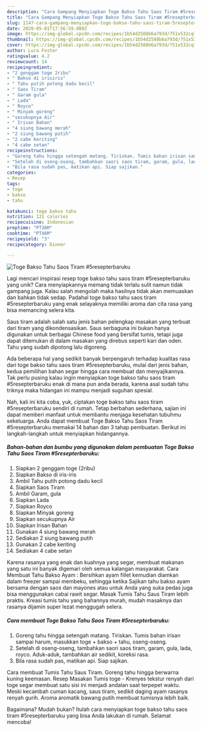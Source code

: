 ```yaml
---
description: "Cara Gampang Menyiapkan Toge Bakso Tahu Saos Tiram #5resepterbaruku yang Enak Banget"
title: "Cara Gampang Menyiapkan Toge Bakso Tahu Saos Tiram #5resepterbaruku yang Enak Banget"
slug: 1147-cara-gampang-menyiapkan-toge-bakso-tahu-saos-tiram-5resepterbaruku-yang-enak-banget
date: 2020-05-01T17:56:59.080Z
image: https://img-global.cpcdn.com/recipes/1b54d2588b6a793d/751x532cq70/toge-bakso-tahu-saos-tiram-5resepterbaruku-foto-resep-utama.jpg
thumbnail: https://img-global.cpcdn.com/recipes/1b54d2588b6a793d/751x532cq70/toge-bakso-tahu-saos-tiram-5resepterbaruku-foto-resep-utama.jpg
cover: https://img-global.cpcdn.com/recipes/1b54d2588b6a793d/751x532cq70/toge-bakso-tahu-saos-tiram-5resepterbaruku-foto-resep-utama.jpg
author: Lura Foster
ratingvalue: 4.2
reviewcount: 14
recipeingredient:
- "2 genggam toge 2ribu"
- " Bakso di irisiris"
- " Tahu putih potong dadu kecil"
- " Saos Tiram"
- " Garam gula"
- " Lada"
- " Royco"
- " Minyak goreng"
- "secukupnya Air"
- " Irisan Bahan"
- "4 siung bawang merah"
- "2 siung bawang putih"
- "2 cabe keriting"
- "4 cabe setan"
recipeinstructions:
- "Goreng tahu hingga setengah matang. Tiriskan. Tumis bahan irisan sampai harum, masukkan toge + bakso + tahu, oseng-oseng."
- "Setelah di oseng-oseng, tambahkan saori saos tiram, garam, gula, lada, royco. Aduk-aduk, tambahkan air sedikit, koreksi rasa."
- "Bila rasa sudah pas, matikan api. Siap sajikan."
categories:
- Resep
tags:
- toge
- bakso
- tahu

katakunci: toge bakso tahu 
nutrition: 121 calories
recipecuisine: Indonesian
preptime: "PT36M"
cooktime: "PT46M"
recipeyield: "3"
recipecategory: Dinner

---
```



![Toge Bakso Tahu Saos Tiram #5resepterbaruku](https://img-global.cpcdn.com/recipes/1b54d2588b6a793d/751x532cq70/toge-bakso-tahu-saos-tiram-5resepterbaruku-foto-resep-utama.jpg)

Lagi mencari inspirasi resep toge bakso tahu saos tiram #5resepterbaruku yang unik? Cara menyiapkannya memang tidak terlalu sulit namun tidak gampang juga. Kalau salah mengolah maka hasilnya tidak akan memuaskan dan bahkan tidak sedap. Padahal toge bakso tahu saos tiram #5resepterbaruku yang enak selayaknya memiliki aroma dan cita rasa yang bisa memancing selera kita.

Saus tiram adalah salah satu jenis bahan pelengkap masakan yang terbuat dari tiram yang dikondensasikan. Saus serbaguna ini bukan hanya digunakan untuk berbagai Chinese food yang bersifat tumis, tetapi juga dapat ditemukan di dalam masakan yang direbus seperti kari dan oden. Tahu yang sudah dipotong lalu digoreng.

Ada beberapa hal yang sedikit banyak berpengaruh terhadap kualitas rasa dari toge bakso tahu saos tiram #5resepterbaruku, mulai dari jenis bahan, kedua pemilihan bahan segar hingga cara membuat dan menyajikannya. Tak perlu pusing kalau ingin menyiapkan toge bakso tahu saos tiram #5resepterbaruku enak di mana pun anda berada, karena asal sudah tahu triknya maka hidangan ini mampu menjadi suguhan spesial.


Nah, kali ini kita coba, yuk, ciptakan toge bakso tahu saos tiram #5resepterbaruku sendiri di rumah. Tetap berbahan sederhana, sajian ini dapat memberi manfaat untuk membantu menjaga kesehatan tubuhmu sekeluarga. Anda dapat membuat Toge Bakso Tahu Saos Tiram #5resepterbaruku memakai 14 bahan dan 3 tahap pembuatan. Berikut ini langkah-langkah untuk menyiapkan hidangannya.

<!--inarticleads1-->

##### Bahan-bahan dan bumbu yang digunakan dalam pembuatan Toge Bakso Tahu Saos Tiram #5resepterbaruku:

1. Siapkan 2 genggam toge (2ribu)
1. Siapkan  Bakso di iris-iris
1. Ambil  Tahu putih potong dadu kecil
1. Siapkan  Saos Tiram
1. Ambil  Garam, gula
1. Siapkan  Lada
1. Siapkan  Royco
1. Siapkan  Minyak goreng
1. Siapkan secukupnya Air
1. Siapkan  Irisan Bahan
1. Gunakan 4 siung bawang merah
1. Sediakan 2 siung bawang putih
1. Gunakan 2 cabe keriting
1. Sediakan 4 cabe setan


Karena rasanya yang enak dan kuahnya yang segar, membuat makanan yang satu ini banyak digemari oleh semua kalangan masyarakat. Cara Membuat Tahu Bakso Ayam : Bersihkan ayam fillet kemudian diamkan dalam freezer sampai membeku, sehingga ketika Sajikan tahu bakso ayam bersama dengan saos dan mayones atau untuk Anda yang suka pedas juga bisa menggunakan cabai rawit segar. Masak Tumis Tahu Saus Tiram lebih praktis. Kreasi tumis tahu yang bahannya murah, mudah masaknya dan rasanya dijamin super lezat menggugah selera. 

<!--inarticleads2-->

##### Cara membuat Toge Bakso Tahu Saos Tiram #5resepterbaruku:

1. Goreng tahu hingga setengah matang. Tiriskan. Tumis bahan irisan sampai harum, masukkan toge + bakso + tahu, oseng-oseng.
1. Setelah di oseng-oseng, tambahkan saori saos tiram, garam, gula, lada, royco. Aduk-aduk, tambahkan air sedikit, koreksi rasa.
1. Bila rasa sudah pas, matikan api. Siap sajikan.


Cara membuat Tumis Tahu Saus Tiram. Goreng tahu hingga berwarna kuning keemasan. Resep Masakan Tumis toge - Krenyes tekstur renyah dari toge segar membuat satu sisi ini menjadi andalan saat terpepet waktu. Meski kecambah cuman kacang, saus tiram, sedikit daging ayam rasanya renyah gurih. Aroma aromatik bawang putih membuat tumisnya lebih baik. 

Bagaimana? Mudah bukan? Itulah cara menyiapkan toge bakso tahu saos tiram #5resepterbaruku yang bisa Anda lakukan di rumah. Selamat mencoba!
